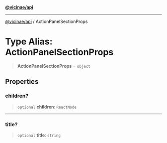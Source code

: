 [**@vicinae/api**](../README.md)

***

[@vicinae/api](../README.md) / ActionPanelSectionProps

# Type Alias: ActionPanelSectionProps

> **ActionPanelSectionProps** = `object`

## Properties

### children?

> `optional` **children**: `ReactNode`

***

### title?

> `optional` **title**: `string`
